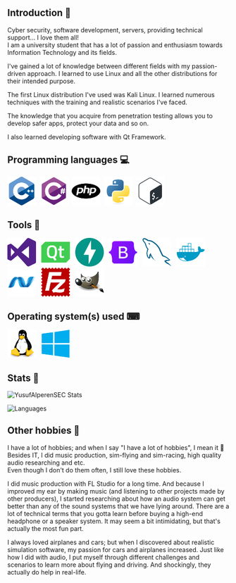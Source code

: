 ## Introduction 🚀
<p>
Cyber security, software development, servers, providing technical support... I love them all!<br>
I am a university student that has a lot of passion and enthusiasm towards Information Technology and its fields.

I've gained a lot of knowledge between different fields with my passion-driven approach.
I learned to use Linux and all the other distributions for their intended purpose.

The first Linux distribution I've used was Kali Linux. I learned numerous techniques with the training and realistic scenarios I've faced.

The knowledge that you acquire from penetration testing allows you to develop safer apps, protect your data and so on.

I also learned developing software with Qt Framework.
</p>

## Programming languages 💻
<img src="https://raw.githubusercontent.com/devicons/devicon/master/icons/cplusplus/cplusplus-original.svg" width="65">&nbsp;
<img src="https://raw.githubusercontent.com/devicons/devicon/master/icons/csharp/csharp-original.svg" width="65">&nbsp;
<img src="https://raw.githubusercontent.com/devicons/devicon/master/icons/php/php-plain.svg" width="65">&nbsp;
<img src="https://raw.githubusercontent.com/devicons/devicon/master/icons/python/python-original.svg" width="65">&nbsp;
<img src="https://raw.githubusercontent.com/devicons/devicon/master/icons/bash/bash-plain.svg" width="65">

## Tools 🔨
<img src="https://raw.githubusercontent.com/devicons/devicon/master/icons/visualstudio/visualstudio-plain.svg" width="65">&nbsp;&nbsp;
<img src="https://raw.githubusercontent.com/devicons/devicon/master/icons/qt/qt-original.svg" width="65">&nbsp;&nbsp;
<img src="https://raw.githubusercontent.com/devicons/devicon/master/icons/fastapi/fastapi-original.svg" width="65">&nbsp;&nbsp;
<img src="https://raw.githubusercontent.com/devicons/devicon/master/icons/bootstrap/bootstrap-original.svg" width="65">&nbsp;&nbsp;
<img src="https://raw.githubusercontent.com/devicons/devicon/master/icons/mysql/mysql-original.svg" width="65">&nbsp;&nbsp;
<img src="https://raw.githubusercontent.com/devicons/devicon/master/icons/docker/docker-plain.svg" width="65">&nbsp;&nbsp;
<img src="https://raw.githubusercontent.com/devicons/devicon/master/icons/dot-net/dot-net-original.svg" width="65">&nbsp;&nbsp;
<img src="https://raw.githubusercontent.com/devicons/devicon/master/icons/filezilla/filezilla-plain.svg" width="65">&nbsp;&nbsp;
<img src="https://raw.githubusercontent.com/devicons/devicon/master/icons/gimp/gimp-original.svg" width="65">

## Operating system(s) used ⌨
<img src="https://raw.githubusercontent.com/devicons/devicon/master/icons/linux/linux-original.svg" width="65">&nbsp;&nbsp;
<img src="https://raw.githubusercontent.com/devicons/devicon/master/icons/windows8/windows8-original.svg" width="65">

## Stats 💾
![YusufAlperenSEC Stats](https://github-readme-stats.vercel.app/api?username=YusufAlperenSEC&show_icons=true&theme=dark)

![Languages](https://github-readme-stats.vercel.app/api/top-langs/?username=YusufAlperenSEC&show_icons=true&theme=dark&langs_count=8)

## Other hobbies 🎾
<p>
I have a lot of hobbies; and when I say "I have a lot of hobbies", I mean it 🙂<br>
Besides IT, I did music production, sim-flying and sim-racing, high quality audio researching and etc.<br>
Even though I don't do them often, I still love these hobbies.

I did music production with FL Studio for a long time. And because I improved my ear by making music (and listening to other projects made by other producers), I started researching about how an audio system can get better than any of the sound systems that we have lying around. There are a lot of technical terms that you gotta learn before buying a high-end headphone or a speaker system. It may seem a bit intimidating, but that's actually the most fun part.

I always loved airplanes and cars; but when I discovered about realistic simulation software, my passion for cars and airplanes increased. Just like how I did with audio, I put myself through different challenges and scenarios to learn more about flying and driving. And shockingly, they actually do help in real-life.
</p>
